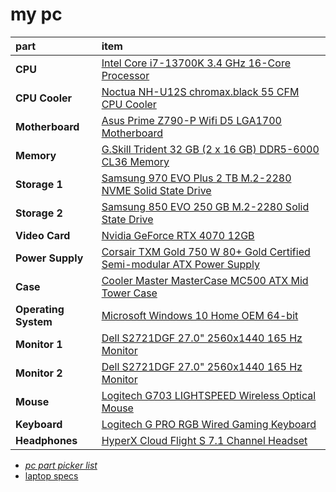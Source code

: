 # my pc
part|item|
:----|:----|
**CPU** | [Intel Core i7-13700K 3.4 GHz 16-Core Processor](https://pcpartpicker.com/product/Mm6p99/intel-core-i7-13700k-34-ghz-16-core-processor-bx8071513700k) | 
**CPU Cooler** | [Noctua NH-U12S chromax.black 55 CFM CPU Cooler](https://pcpartpicker.com/product/dMVG3C/noctua-nh-u12s-chromaxblack-55-cfm-cpu-cooler-nh-u12s-chromaxblack) | 
**Motherboard** | [Asus Prime Z790-P Wifi D5 LGA1700 Motherboard](https://pcpartpicker.com/product/nCGbt6/asus-prime-z790-p-wifi-atx-lga1700-motherboard-prime-z790-p-wifi) | 
**Memory** | [G.Skill Trident 32 GB (2 x 16 GB) DDR5-6000 CL36 Memory](https://pcpartpicker.com/product/mhJgXL/gskill-trident-z5-rgb-32-gb-2-x-16-gb-ddr5-6000-cl36-memory-f5-6000j3636f16gx2-tz5rk) |
**Storage 1** | [Samsung 970 EVO Plus 2 TB M.2-2280 NVME Solid State Drive](https://pcpartpicker.com/product/Fv8j4D/samsung-970-evo-plus-2-tb-m2-2280-nvme-solid-state-drive-mz-v7s2t0bam) |
**Storage 2** | [Samsung 850 EVO 250 GB M.2-2280 Solid State Drive](https://pcpartpicker.com/product/8WZ2FT/samsung-internal-hard-drive-mzn5e250bw) |
**Video Card** | [Nvidia GeForce RTX 4070 12GB](https://pcpartpicker.com/product/Hc7scf/asus-dual-oc-geforce-rtx-4070-super-12-gb-video-card-dual-rtx4070s-o12g) |
**Power Supply** | [Corsair TXM Gold 750 W 80+ Gold Certified Semi-modular ATX Power Supply](https://pcpartpicker.com/product/JfBrxr/corsair-txm-gold-750w-80-gold-certified-semi-modular-atx-power-supply-cp-9020131-na) |
**Case** | [Cooler Master MasterCase MC500 ATX Mid Tower Case](https://pcpartpicker.com/product/xgPKHx/cooler-master-mastercase-mc500-atx-mid-tower-case-mcm-m500-kg5n-s00) |
**Operating System** | [Microsoft Windows 10 Home OEM 64-bit](https://pcpartpicker.com/product/wtgPxr/microsoft-os-kw900140) |
**Monitor 1** | [Dell S2721DGF 27.0" 2560x1440 165 Hz Monitor](https://pcpartpicker.com/product/K2cRsY/dell-s2721dgf-270-2560x1440-165-hz-monitor-s2721dgf) |
**Monitor 2** | [Dell S2721DGF 27.0" 2560x1440 165 Hz Monitor](https://pcpartpicker.com/product/K2cRsY/dell-s2721dgf-270-2560x1440-165-hz-monitor-s2721dgf) |
**Mouse** | [Logitech G703 LIGHTSPEED Wireless Optical Mouse](https://pcpartpicker.com/product/kQ3H99/logitech-g703-lightspeed-wireless-optical-mouse-910-005638) |
**Keyboard** | [Logitech G PRO RGB Wired Gaming Keyboard](https://pcpartpicker.com/product/b6xbt6/logitech-g-pro-wired-gaming-keyboard-920-009388) |
**Headphones** | [HyperX Cloud Flight S 7.1 Channel Headset](https://pcpartpicker.com/product/VWyqqs/kingston-hyperx-cloud-flight-s-71-channel-headset-hx-hscfs-sgww) |

- _[pc part picker list](https://pcpartpicker.com/list/z4JNt7)_
- [laptop specs](https://support.apple.com/kb/SP858?viewlocale=en_US&locale=en_US)
